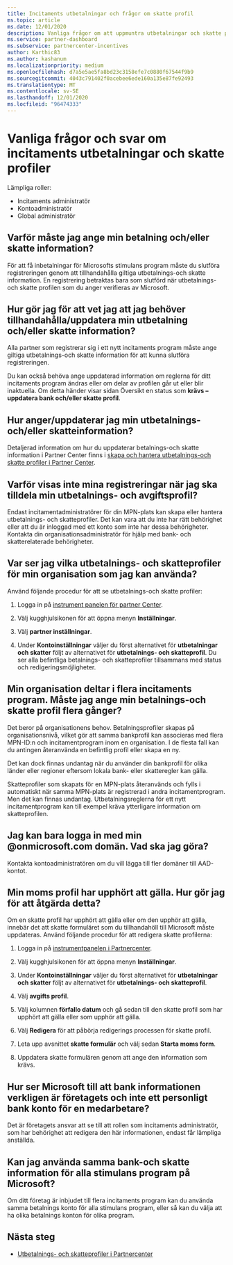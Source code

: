 ```yaml
---
title: Incitaments utbetalningar och frågor om skatte profil
ms.topic: article
ms.date: 12/01/2020
description: Vanliga frågor om att uppmuntra utbetalningar och skatte profiler. Frågor inkluderar varför du inte kan se din utbetalnings-och skatte profil och vad du kan göra med det.
ms.service: partner-dashboard
ms.subservice: partnercenter-incentives
author: Karthic83
ms.author: kashanum
ms.localizationpriority: medium
ms.openlocfilehash: d7a5e5ae5fa8bd23c3158efe7c0880f67544f9b9
ms.sourcegitcommit: 4043c791402f0acebee6ede160a135e87fe92493
ms.translationtype: MT
ms.contentlocale: sv-SE
ms.lasthandoff: 12/01/2020
ms.locfileid: "96474333"
---
```

# <a name="frequently-asked-questions-regarding-incentives-payout-and-tax-profiles"></a>Vanliga frågor och svar om incitaments utbetalningar och skatte profiler

Lämpliga roller:

- Incitaments administratör
- Kontoadministratör
- Global administratör

## <a name="why-do-i-need-to-provide-my-payout-andor-tax-details"></a>Varför måste jag ange min betalning och/eller skatte information?

För att få inbetalningar för Microsofts stimulans program måste du slutföra registreringen genom att tillhandahålla giltiga utbetalnings-och skatte information. En registrering betraktas bara som slutförd när utbetalnings-och skatte profilen som du anger verifieras av Microsoft.

## <a name="how-do-i-know-that-i-need-to-provideupdate-my-payout-andor-tax-details"></a>Hur gör jag för att vet jag att jag behöver tillhandahålla/uppdatera min utbetalning och/eller skatte information?

Alla partner som registrerar sig i ett nytt incitaments program måste ange giltiga utbetalnings-och skatte information för att kunna slutföra registreringen.

Du kan också behöva ange uppdaterad information om reglerna för ditt incitaments program ändras eller om delar av profilen går ut eller blir inaktuella. Om detta händer visar sidan Översikt en status som **krävs – uppdatera bank och/eller skatte profil**.

## <a name="how-do-i-provide-update-my-payout-and-or-tax-details"></a>Hur anger/uppdaterar jag min utbetalnings- och/eller skatteinformation?

Detaljerad information om hur du uppdaterar betalnings-och skatte information i Partner Center finns i [skapa och hantera utbetalnings-och skatte profiler i Partner Center](./incentives-create-and-manage-your-payout-and-tax-profiles.md).

## <a name="why-dont-i-see-my-enrollments-when-i-go-to-assign-my-payout-and-tax-profile"></a>Varför visas inte mina registreringar när jag ska tilldela min utbetalnings- och avgiftsprofil?

Endast incitamentadministratörer för din MPN-plats kan skapa eller hantera utbetalnings- och skatteprofiler. Det kan vara att du inte har rätt behörighet eller att du är inloggad med ett konto som inte har dessa behörigheter. Kontakta din organisationsadministratör för hjälp med bank- och skatterelaterade behörigheter.

## <a name="where-can-i-see-the-payout-and-tax-profiles-for-my-organization-that-i-can-use"></a>Var ser jag vilka utbetalnings- och skatteprofiler för min organisation som jag kan använda?

Använd följande procedur för att se utbetalnings-och skatte profiler:

1. Logga in på [instrument panelen för partner Center](https://partner.microsoft.com/dashboard).

2. Välj kugghjulsikonen för att öppna menyn **Inställningar**.

3. Välj **partner inställningar**.

4. Under **Kontoinställningar** väljer du först alternativet för **utbetalningar och skatter** följt av alternativet för **utbetalnings- och skatteprofil**. Du ser alla befintliga betalnings- och skatteprofiler tillsammans med status och redigeringsmöjligheter.

## <a name="my-organization-is-participating-in-multiple-incentive-programs-do-i-need-to-provide-my-payment-and-tax-profile-multiple-times"></a>Min organisation deltar i flera incitaments program. Måste jag ange min betalnings-och skatte profil flera gånger?

Det beror på organisationens behov. Betalningsprofiler skapas på organisationsnivå, vilket gör att samma bankprofil kan associeras med flera MPN-ID:n och incitamentprogram inom en organisation. I de flesta fall kan du antingen återanvända en befintlig profil eller skapa en ny.

Det kan dock finnas undantag när du använder din bankprofil för olika länder eller regioner eftersom lokala bank- eller skatteregler kan gälla.

Skatteprofiler som skapats för en MPN-plats återanvänds och fylls i automatiskt när samma MPN-plats är registrerad i andra incitamentprogram. Men det kan finnas undantag. Utbetalningsreglerna för ett nytt incitamentprogram kan till exempel kräva ytterligare information om skatteprofilen.  

## <a name="im-only-able-to-sign-in-with-my-onmicrosoftcom-domain-what-should-i-do"></a>Jag kan bara logga in med min @onmicrosoft.com domän. Vad ska jag göra?

Kontakta kontoadministratören om du vill lägga till fler domäner till AAD-kontot.

## <a name="my-tax-profile-has-expired-how-do-i-fix-this"></a>Min moms profil har upphört att gälla. Hur gör jag för att åtgärda detta?

Om en skatte profil har upphört att gälla eller om den upphör att gälla, innebär det att skatte formuläret som du tillhandahöll till Microsoft måste uppdateras. Använd följande procedur för att redigera skatte profilerna:

1. Logga in på [instrumentpanelen i Partnercenter](https://partner.microsoft.com/dashboard/).

2. Välj kugghjulsikonen för att öppna menyn **Inställningar**.

3. Under **Kontoinställningar** väljer du först alternativet för **utbetalningar och skatter** följt av alternativet för **utbetalnings- och skatteprofil**.

4. Välj **avgifts profil**.

5. Välj kolumnen **förfallo datum** och gå sedan till den skatte profil som har upphört att gälla eller som upphör att gälla.

6. Välj **Redigera** för att påbörja redigerings processen för skatte profil.

7. Leta upp avsnittet **skatte formulär** och välj sedan **Starta moms form**.

8. Uppdatera skatte formulären genom att ange den information som krävs.

## <a name="how-does-microsoft-ensure-that-the-bank-information-is-indeed-that-of-the-company-and-not-a-personal-bank-account-for-an-employee"></a>Hur ser Microsoft till att bank informationen verkligen är företagets och inte ett personligt bank konto för en medarbetare?

Det är företagets ansvar att se till att rollen som incitaments administratör, som har behörighet att redigera den här informationen, endast får lämpliga anställda.

## <a name="can-i-use-the-same-bank-and-tax-details-for-all-incentive-programs-at-microsoft"></a>Kan jag använda samma bank-och skatte information för alla stimulans program på Microsoft?

Om ditt företag är inbjudet till flera incitaments program kan du använda samma betalnings konto för alla stimulans program, eller så kan du välja att ha olika betalnings konton för olika program.

## <a name="next-steps"></a>Nästa steg

- [Utbetalnings- och skatteprofiler i Partnercenter](incentives-create-and-manage-your-payout-and-tax-profiles.md)